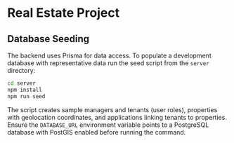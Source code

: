 # Real Estate Project

## Database Seeding

The backend uses Prisma for data access. To populate a development database with representative data run the seed script from the `server` directory:

```bash
cd server
npm install
npm run seed
```

The script creates sample managers and tenants (user roles), properties with geolocation coordinates, and applications linking tenants to properties. Ensure the `DATABASE_URL` environment variable points to a PostgreSQL database with PostGIS enabled before running the command.
